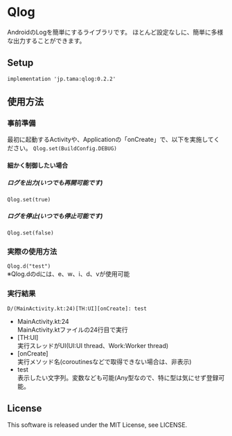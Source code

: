# Qlog
AndroidのLogを簡単にするライブラリです。
ほとんど設定なしに、簡単に多様な出力することができます。

## Setup
`implementation 'jp.tama:qlog:0.2.2'`

## 使用方法
### 事前準備
最初に起動するActivityや、Applicationの「onCreate」で、以下を実施してください。
`Qlog.set(BuildConfig.DEBUG)`

#### 細かく制御したい場合
##### ログを出力(いつでも再開可能です)
`Qlog.set(true)`
##### ログを停止(いつでも停止可能です)
`Qlog.set(false)`

### 実際の使用方法
`Qlog.d("test")`  
※Qlog.dのdには、e、w、i、d、vが使用可能

### 実行結果
`D/(MainActivity.kt:24)[TH:UI][onCreate]: test`
- MainActivity.kt:24  
MainActivity.ktファイルの24行目で実行
- [TH:UI]  
実行スレッドがUI(UI:UI thread、Work:Worker thread)
- [onCreate]  
実行メソッド名(coroutinesなどで取得できない場合は、非表示)
- test  
表示したい文字列。変数なども可能(Any型なので、特に型は気にせず登録可能。
 
## License
This software is released under the MIT License, see LICENSE.

